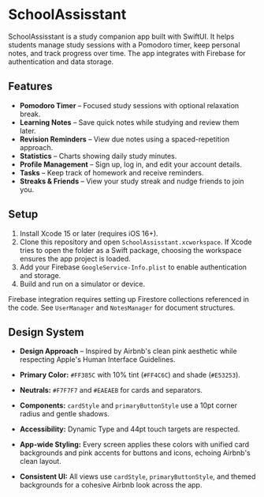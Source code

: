 # SchoolAssisstant

SchoolAssisstant is a study companion app built with SwiftUI. It helps students manage study sessions with a Pomodoro timer, keep personal notes, and track progress over time. The app integrates with Firebase for authentication and data storage.

## Features
- **Pomodoro Timer** – Focused study sessions with optional relaxation break.
- **Learning Notes** – Save quick notes while studying and review them later.
- **Revision Reminders** – View due notes using a spaced-repetition approach.
- **Statistics** – Charts showing daily study minutes.
- **Profile Management** – Sign up, log in, and edit your account details.
- **Tasks** – Keep track of homework and receive reminders.
- **Streaks & Friends** – View your study streak and nudge friends to join you.

## Setup
1. Install Xcode 15 or later (requires iOS 16+).
2. Clone this repository and open `SchoolAssisstant.xcworkspace`.
   If Xcode tries to open the folder as a Swift package, choosing the
   workspace ensures the app project is loaded.
3. Add your Firebase `GoogleService-Info.plist` to enable authentication and storage.
4. Build and run on a simulator or device.

Firebase integration requires setting up Firestore collections referenced in the code. See `UserManager` and `NotesManager` for document structures.

## Design System
- **Design Approach** – Inspired by Airbnb's clean pink aesthetic while respecting Apple's Human Interface Guidelines.

- **Primary Color:** `#FF385C` with 10% tint (`#FF4C6C`) and shade (`#E53253`).
- **Neutrals:** `#F7F7F7` and `#EAEAEB` for cards and separators.
- **Components:** `cardStyle` and `primaryButtonStyle` use a 10pt corner radius and gentle shadows.
- **Accessibility:** Dynamic Type and 44pt touch targets are respected.
- **App-wide Styling:** Every screen applies these colors with unified card backgrounds and pink accents for buttons and icons, echoing Airbnb's clean layout.
- **Consistent UI:** All views use `cardStyle`, `primaryButtonStyle`, and themed backgrounds for a cohesive Airbnb look across the app.

